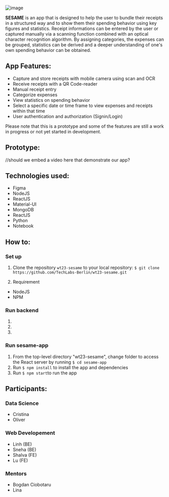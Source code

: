 ![image](https://user-images.githubusercontent.com/117686913/230657445-ca11b5eb-4374-45e1-9b4a-0a99560ba38f.png)


**SESAME** is an app that is designed to help the user to bundle their receipts in a structured way and to show them their spending behavior using key figures and statistics. Receipt informations can be entered by the user or captured manually via a scanning function combined with an optical character recognition algorithm. By assigning categories, the expenses can be grouped, statistics can be derived and a deeper understanding of one's own spending behavior can be obtained.


## App Features: 
- Capture and store receipts with mobile camera using scan and OCR 
- Receive receipts with a QR Code-reader
- Manual receipt entry
- Categorize expenses
- View statistics on spending behavior
- Select a specific date or time frame to view expenses and receipts within that time
- User authentication and authorization (Signin/Login)

Please note that this is a prototype and some of the features are still a work in progress or not yet started in development.

## Prototype: 
//should we embed a video here that demonstrate our app?


## Technologies used:
- Figma
- NodeJS
- ReactJS
- Material-UI
- MongoDB
- ReactJS
- Python
- Notebook


## How to:

### Set up 

1. Clone the repository `wt23-sesame` to your local repository: 
`$ git clone https://github.com/TechLabs-Berlin/wt23-sesame.git`

2. Requirement
- NodeJS
- NPM
 

### Run backend

1. 
2.
3.


### Run sesame-app

1. From the top-level directory  "wt23-sesame", change folder to access the React server by running `$ cd sesame-app` 
2. Run `$ npm install` to install the app and dependencies
3. Run `$ npm start`to run the app 


 









## Participants: 

### Data Science
- Cristina
- Oliver

### Web Developement
- Linh (BE)
- Sneha (BE)
- Shalva (FE)
- Lu (FE)

### Mentors
- Bogdan Ciobotaru 
- Lina
